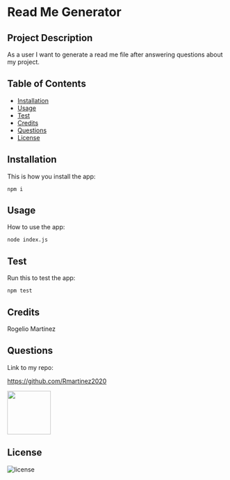 
  # Read Me Generator

  ## Project Description
  
  As a user I want to generate a read me file after answering questions about my project.
  
  ## Table of Contents
  
  * [Installation](#installation)
  * [Usage](#usage)
  * [Test](#test)
  * [Credits](#credits)
  * [Questions](#questions)
  * [License](#license)
  
  ## Installation
  
  This is how you install the app:
  
  `npm i`
  
  ## Usage 
  
  How to use the app:

  `node index.js`

  ## Test

  Run this to test the app:

  `npm test`
  
  ## Credits

  Rogelio Martinez

  ## Questions
  
  Link to my repo:

  https://github.com/Rmartinez2020
  
  <img src="https://avatars2.githubusercontent.com/u/58122887?v=4" height="100px" width="100px"/>
  
  
  ## License

  ![license](https://img.shields.io/badge/license-MIT-blue)
